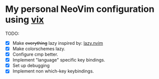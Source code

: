 # My personal NeoVim configuration using [vix](https://github.com/manwitha1000names/vix)

TODO:

- [x] Make ~~everything~~ lazy inspired by: [lazy.nvim](https://github.com/folke/lazy.nvim)
- [x] Make colorschemes lazy.
- [x] Configure cmp better.
- [x] Implement "language" specific key bindings.
- [x] Set up debugging
- [x] Implement non which-key keybindings.
